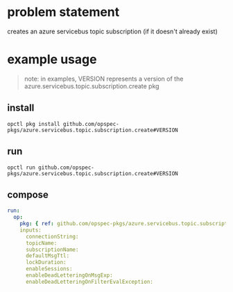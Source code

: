 # problem statement
creates an azure servicebus topic subscription (if it doesn't already exist)

# example usage

> note: in examples, VERSION represents a version of the azure.servicebus.topic.subscription.create pkg

## install

```shell
opctl pkg install github.com/opspec-pkgs/azure.servicebus.topic.subscription.create#VERSION
```

## run

```
opctl run github.com/opspec-pkgs/azure.servicebus.topic.subscription.create#VERSION
```

## compose

```yaml
run:
  op:
    pkg: { ref: github.com/opspec-pkgs/azure.servicebus.topic.subscription.create#VERSION }
    inputs: 
      connectionString:
      topicName:
      subscriptionName:
      defaultMsgTtl:
      lockDuration:
      enableSessions:
      enableDeadLetteringOnMsgExp:
      enableDeadLetteringOnFilterEvalException:
```
